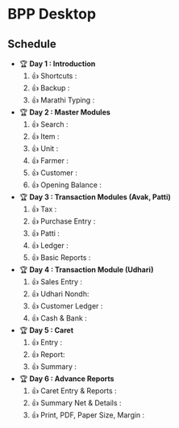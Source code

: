 # BPP Desktop

## Schedule

- 🏆 **Day 1 : Introduction**
  1. 👍 Shortcuts :
  1. 👍 Backup :
  1. 👍 Marathi Typing :
- 🏆 **Day 2 : Master Modules**
  1. 👍 Search :
  1. 👍 Item :
  1. 👍 Unit :
  1. 👍 Farmer :
  1. 👍 Customer :
  1. 👍 Opening Balance :
- 🏆 **Day 3 : Transaction Modules (Avak, Patti)**
  1. 👍 Tax :
  1. 👍 Purchase Entry :
  1. 👍 Patti :
  1. 👍 Ledger :
  1. 👍 Basic Reports :
- 🏆 **Day 4 : Transaction Module (Udhari)**
  1. 👍 Sales Entry :
  1. 👍 Udhari Nondh:
  1. 👍 Customer Ledger :
  1. 👍 Cash & Bank :
- 🏆 **Day 5 : Caret**
  1. 👍 Entry :
  1. 👍 Report:
  1. 👍 Summary :
- 🏆 **Day 6 : Advance Reports**
  1. 👍 Caret Entry & Reports :
  1. 👍 Summary Net & Details :
  1. 👍 Print, PDF, Paper Size, Margin :
